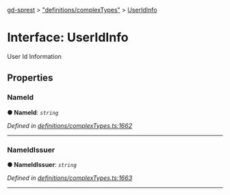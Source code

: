 [gd-sprest](../README.md) > ["definitions/complexTypes"](../modules/_definitions_complextypes_.md) > [UserIdInfo](../interfaces/_definitions_complextypes_.useridinfo.md)



# Interface: UserIdInfo


User Id Information


## Properties
<a id="nameid"></a>

###  NameId

**●  NameId**:  *`string`* 

*Defined in [definitions/complexTypes.ts:1662](https://github.com/gunjandatta/sprest/blob/3de79f1/src/definitions/complexTypes.ts#L1662)*





___

<a id="nameidissuer"></a>

###  NameIdIssuer

**●  NameIdIssuer**:  *`string`* 

*Defined in [definitions/complexTypes.ts:1663](https://github.com/gunjandatta/sprest/blob/3de79f1/src/definitions/complexTypes.ts#L1663)*





___


